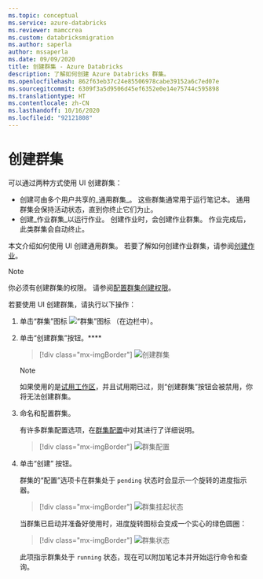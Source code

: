 ```yaml
---
ms.topic: conceptual
ms.service: azure-databricks
ms.reviewer: mamccrea
ms.custom: databricksmigration
ms.author: saperla
author: mssaperla
ms.date: 09/09/2020
title: 创建群集 - Azure Databricks
description: 了解如何创建 Azure Databricks 群集。
ms.openlocfilehash: 862f63eb37c24e85506978cabe39152a6c7ed07e
ms.sourcegitcommit: 6309f3a5d9506d45ef6352e0e14e75744c595898
ms.translationtype: HT
ms.contentlocale: zh-CN
ms.lasthandoff: 10/16/2020
ms.locfileid: "92121808"
---
```

# <a name="create-a-cluster"></a><a id="cluster-create"> </a><a id="create-a-cluster"> </a>创建群集

可以通过两种方式使用 UI 创建群集：

* 创建可由多个用户共享的_通用群集_。 这些群集通常用于运行笔记本。 通用群集会保持活动状态，直到你终止它们为止。
* 创建_作业群集_以运行作业。 创建作业时，会创建作业群集。 作业完成后，此类群集会自动终止。

本文介绍如何使用 UI 创建通用群集。 若要了解如何创建作业群集，请参阅[创建作业](../jobs.md#job-create)。

> [!NOTE]
>
> 你必须有创建群集的权限。 请参阅[配置群集创建权限](../administration-guide/access-control/cluster-acl.md#cluster-create-permission)。

若要使用 UI 创建群集，请执行以下操作：

1. 单击“群集”图标 ![“群集”图标](../_static/images/clusters/clusters-icon.png) （在边栏中）。
2. 单击“创建群集”按钮。****

   > [!div class="mx-imgBorder"]
   > ![创建群集](../_static/images/clusters/create.png)

   > [!NOTE]
   >
   > 如果使用的是[试用工作区](/azure-databricks/quickstart-create-databricks-workspace-portal)，并且试用期已过，则“创建群集”按钮会被禁用，你将无法创建群集。

3. 命名和配置群集。

   有许多群集配置选项，在[群集配置](configure.md#cluster-configurations)中对其进行了详细说明。

   > [!div class="mx-imgBorder"]
   > ![群集配置](../_static/images/clusters/create-dialog-azure.png)

4. 单击“创建”  按钮。

   群集的“配置”选项卡在群集处于 `pending` 状态时会显示一个旋转的进度指示器。

   > [!div class="mx-imgBorder"]
   > ![群集挂起状态](../_static/images/clusters/pending-spinner.png)

   当群集已启动并准备好使用时，进度旋转图标会变成一个实心的绿色圆圈：

   > [!div class="mx-imgBorder"]
   > ![群集状态](../_static/images/clusters/cluster-ready.png)

   此项指示群集处于 `running` 状态，现在可以附加笔记本并开始运行命令和查询。